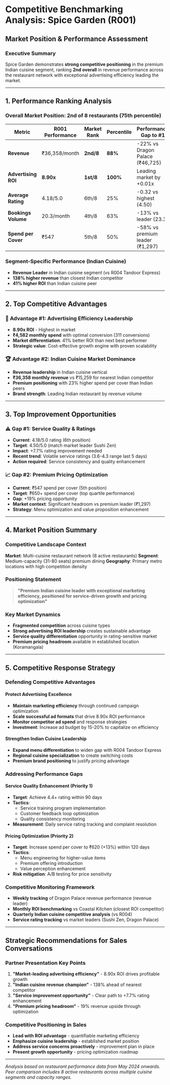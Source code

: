 # Competitive Benchmarking Analysis: Spice Garden (R001)
## Market Position & Performance Assessment

### Executive Summary
Spice Garden demonstrates **strong competitive positioning** in the premium Indian cuisine segment, ranking **2nd overall** in revenue performance across the restaurant network with exceptional advertising efficiency leading the market.

---

## 1. Performance Ranking Analysis

### Overall Market Position: **2nd of 8 restaurants** (75th percentile)

| Metric | R001 Performance | Market Rank | Percentile | Performance Gap to #1 |
|--------|------------------|-------------|------------|---------------------|
| **Revenue** | ₹36,358/month | **2nd/8** | **88%** | -22% vs Dragon Palace (₹46,725) |
| **Advertising ROI** | **8.90x** | **1st/8** | **100%** | Leading market by +0.01x |
| **Average Rating** | 4.18/5.0 | 6th/8 | 25% | -0.32 vs highest (4.50) |
| **Bookings Volume** | 20.3/month | 4th/8 | 63% | -13% vs leader (23.3) |
| **Spend per Cover** | ₹547 | 5th/8 | 50% | -58% vs premium leader (₹1,297) |

### Segment-Specific Performance (Indian Cuisine)
- **Revenue Leader** in Indian cuisine segment (vs R004 Tandoor Express)
- **138% higher revenue** than closest Indian competitor
- **41% higher ROI** than Indian cuisine peer

---

## 2. Top Competitive Advantages

### 🎯 **Advantage #1: Advertising Efficiency Leadership**
- **8.90x ROI** - Highest in market
- **₹4,582 monthly spend** with optimal conversion (311 conversions)
- **Market differentiation**: 41% better ROI than next best performer
- **Strategic value**: Cost-effective growth engine with proven scalability

### 🏆 **Advantage #2: Indian Cuisine Market Dominance** 
- **Revenue leadership** in Indian cuisine vertical
- **₹36,358 monthly revenue** vs ₹15,259 for nearest Indian competitor
- **Premium positioning** with 23% higher spend per cover than Indian peers
- **Brand strength**: Leading Indian restaurant by revenue volume

---

## 3. Top Improvement Opportunities

### ⚠️ **Gap #1: Service Quality & Ratings**
- **Current**: 4.18/5.0 rating (6th position)
- **Target**: 4.50/5.0 (match market leader Sushi Zen)
- **Impact**: +7.7% rating improvement needed
- **Recent trend**: Volatile service ratings (3.6-4.3 range last 5 days)
- **Action required**: Service consistency and quality enhancement

### 📈 **Gap #2: Premium Pricing Optimization**
- **Current**: ₹547 spend per cover (5th position)
- **Target**: ₹650+ spend per cover (top quartile performance)
- **Gap**: +19% pricing opportunity
- **Market context**: Significant headroom vs premium leader (₹1,297)
- **Strategy**: Menu optimization and value proposition enhancement

---

## 4. Market Position Summary

### Competitive Landscape Context
**Market**: Multi-cuisine restaurant network (8 active restaurants)
**Segment**: Medium-capacity (31-80 seats) premium dining
**Geography**: Primary metro locations with high competition density

### Positioning Statement
> **"Premium Indian cuisine leader with exceptional marketing efficiency, positioned for service-driven growth and pricing optimization"**

### Key Market Dynamics
- **Fragmented competition** across cuisine types
- **Strong advertising ROI leadership** creates sustainable advantage  
- **Service quality differentiation** opportunity in rating-sensitive market
- **Premium pricing headroom** available in established location (Koramangala)

---

## 5. Competitive Response Strategy

### Defending Competitive Advantages

#### **Protect Advertising Excellence**
- **Maintain marketing efficiency** through continued campaign optimization
- **Scale successful ad formats** that drive 8.90x ROI performance
- **Monitor competitor ad spend** and response strategies
- **Investment**: Increase ad budget by 15-20% to capitalize on efficiency

#### **Strengthen Indian Cuisine Leadership**
- **Expand menu differentiation** to widen gap with R004 Tandoor Express
- **Regional cuisine specialization** to create switching costs
- **Premium brand positioning** to justify pricing advantage

### Addressing Performance Gaps

#### **Service Quality Enhancement (Priority 1)**
- **Target**: Achieve 4.4+ rating within 90 days
- **Tactics**: 
  - Service training program implementation
  - Customer feedback loop optimization
  - Quality consistency monitoring
- **Measurement**: Daily service rating tracking and complaint resolution

#### **Pricing Optimization (Priority 2)**
- **Target**: Increase spend per cover to ₹620 (+13%) within 120 days
- **Tactics**:
  - Menu engineering for higher-value items
  - Premium offering introduction
  - Value perception enhancement
- **Risk mitigation**: A/B testing for price sensitivity

### Competitive Monitoring Framework
- **Weekly tracking** of Dragon Palace revenue performance (revenue leader)
- **Monthly ROI benchmarking** vs Coastal Kitchen (closest ROI competitor)
- **Quarterly Indian cuisine competitive analysis** (vs R004)
- **Service rating tracking** vs market leaders (Sushi Zen, Dragon Palace)

---

## Strategic Recommendations for Sales Conversations

### Partner Presentation Key Points
1. **"Market-leading advertising efficiency"** - 8.90x ROI drives profitable growth
2. **"Indian cuisine revenue champion"** - 138% ahead of nearest competitor  
3. **"Service improvement opportunity"** - Clear path to +7.7% rating enhancement
4. **"Premium pricing headroom"** - 19% revenue upside through optimization

### Competitive Positioning in Sales
- **Lead with ROI advantage** - quantifiable marketing efficiency
- **Emphasize cuisine leadership** - established market position
- **Address service concerns proactively** - improvement plan in place
- **Present growth opportunity** - pricing optimization roadmap

---

*Analysis based on restaurant performance data from May 2024 onwards. Peer comparison includes 8 active restaurants across multiple cuisine segments and capacity ranges.*